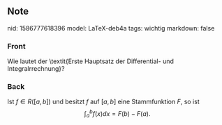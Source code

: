 ## Note
nid: 1586777618396
model: LaTeX-deb4a
tags: wichtig
markdown: false

### Front
Wie lautet der \textit{Erste Hauptsatz der Differential- und Integralrrechnung}?

### Back
Ist $f \in R([a, b])$ und besitzt $f$ auf $[a, b]$ eine Stammfunktion $F,$ so ist
$$
\int_{a}^{b} f(x) d x=F(b)-F(a).
$$
